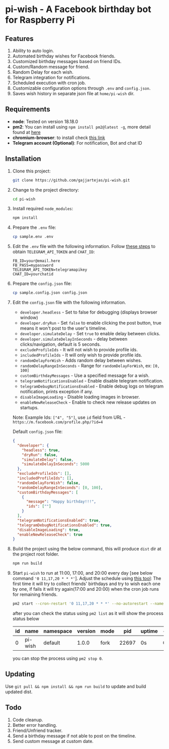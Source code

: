 # pi-wish - A Facebook birthday bot for Raspberry Pi

## Features

1. Ability to auto login.
2. Automated birthday wishes for Facebook friends.
3. Customized birthday messages based on friend IDs.
4. Custom/Random message for friend.
5. Random Delay for each wish.
6. Telegram integration for notifications.
7. Scheduled execution with cron job.
8. Customizable configuration options through `.env` and `config.json`.
9. Saves wish history in separate json file at `home/pi-wish` dir.

## Requirements

- **node**: Tested on version 18.18.0
- **pm2**: You can install using `npm install pm2@latest -g`, more detail found
  at [here](https://pm2.keymetrics.io/docs/usage/quick-start/)
- **chromium-browser**: to install check [this link](https://stackoverflow.com/a/65497048/1644194)
- **Telegram account (Optional)**: For notification, Bot and chat ID

## Installation

1. Clone this project:

   ```sh
   git clone https://github.com/gajjartejas/pi-wish.git
   ```

2. Change to the project directory:

   ```sh
   cd pi-wish
   ```

3. Install required `node_modules`:

   ```sh
   npm install
   ```

4. Prepare the `.env` file:

   ```sh
   cp sample.env .env
   ```

5. Edit the `.env` file with the following information.
   Follow [these steps](https://gist.github.com/zapisnicar/247d53f8e3980f6013a221d8c7459dc3) to
   obtain `TELEGRAM_API_TOKEN` and `CHAT_ID`:

   ```plaintext
   FB_ID=your@email.here
   FB_PASS=mypassword
   TELEGRAM_API_TOKEN=telegramapikey
   CHAT_ID=yourchatid
   ```

6. Prepare the `config.json` file:

   ```sh
   cp sample.config.json config.json
   ```

7. Edit the `config.json` file with the following information.

   - `developer.headless` - Set to false for debugging (displays browser window)
   - `developer.dryRun` - Set `false` to enable clicking the post button, true means it won't post to the user's timeline.
   - `developer.simulateDelay` - Set `true` to enable delay between clicks.
   - `developer.simulateDelayInSeconds` - delay between clicks/navigation, default is 5 seconds.
   - `excludeProfileIds` - It will not wish to provide profile ids.
   - `includedProfileIds` - It will only wish to provide profile ids.
   - `randomDelayForWish` - Adds random delay between wishes.
   - `randomDelayRangeInSeconds` - Range for `randomDelayForWish`, ex: `[0, 100]`
   - `customBirthdayMessages` - Use a specified message for a wish.
   - `telegramNotificationsEnabled` - Enable disable telegram notification.
   - `telegramDebugNotificationsEnabled` - Enable debug logs on telegram notification, prints exception if any.
   - `disableImageLoading` - Disable loading images in browser.
   - `enableNewReleaseCheck` - Enable to check new release updates on startups.

   Note: Example Ids: `["4", "5"]`, use `id` field from URL - `https://m.facebook.com/profile.php/?id=4`

   Default `config.json` file:

   ```json
   {
     "developer": {
       "headless": true,
       "dryRun": false,
       "simulateDelay": false,
       "simulateDelayInSeconds": 5000
     },
     "excludeProfileIds": [],
     "includedProfileIds": [],
     "randomDelayForWish": false,
     "randomDelayRangeInSeconds": [0, 100],
     "customBirthdayMessages": [
       {
         "message": "Happy birthday!!!",
         "ids": [""]
       }
     ],
     "telegramNotificationsEnabled": true,
     "telegramDebugNotificationsEnabled": true,
     "disableImageLoading": true,
     "enableNewReleaseCheck": true
   }
   ```

8. Build the project using the below command, this will produce `dist` dir at the project root folder.

   ```sh
   npm run build
   ```

9. Start `pi-wish` to run at 11:00, 17:00, and 20:00 every day [see below command `'0 11,17,20 * * *'`]. Adjust the schedule
   using [this tool](https://www.freeformatter.com/cron-expression-generator-quartz.html):
   The first time it will try to collect friends' birthdays and try to wish each one by one, if fails it will try again(17:00
   and 20:00) when the cron job runs for remaining friends.

   ```sh
   pm2 start --cron-restart '0 11,17,20 * * *' --no-autorestart --name pi-wish dist/src/main.js
   ```

   after you can check the status using `pm2 list` as it will show the process status below

   | id | name    | namespace | version | mode | pid   | uptime | ↺ | status | cpu | mem    | user  | watching |
   |----|---------|-----------|---------|------|-------|--------|---|--------|-----|--------|-------|----------|
   | 0  | pi-wish | default   | 1.0.0   | fork | 22697 | 0s     | 0 | online | 0%  | 19.9mb | tejas | disabled |

   you can stop the process using `pm2 stop 0`.

## Updating

Use `git pull && npm install && npm run build` to update and build updated dist.

## Todo

1. Code cleanup.
2. Better error handling.
3. Friend/Unfriend tracker.
4. Send a birthday message if not able to post on the timeline.
5. Send custom message at custom date.
